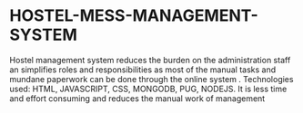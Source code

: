 # HOSTEL-MESS-MANAGEMENT-SYSTEM
Hostel management system reduces the burden on the administration staff an simplifies roles and responsibilities as most of the manual tasks and mundane paperwork can be done through the online system . Technologies used: HTML, JAVASCRIPT, CSS, MONGODB, PUG, NODEJS. It is less time and effort consuming and reduces the manual work of management
